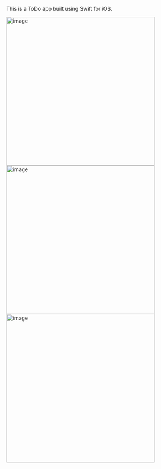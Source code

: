 
This is a ToDo app built using Swift for iOS.

<img src="https://github.com/johnhcolani/ToDOApp-Swift/assets/91166301/1ca16e21-c294-40f1-9375-3159c2d32be2)" alt="image" width="400"/>
<img src="https://github.com/johnhcolani/ToDOApp-Swift/assets/91166301/2892a25f-1fcf-4cd8-ba9a-9dce0447b9a2)" alt="image" width="400"/>
<img src="https://github.com/johnhcolani/ToDOApp-Swift/assets/91166301/6c39363e-c9ae-4ba5-8418-9425486956d7)" alt="image" width="400"/>


